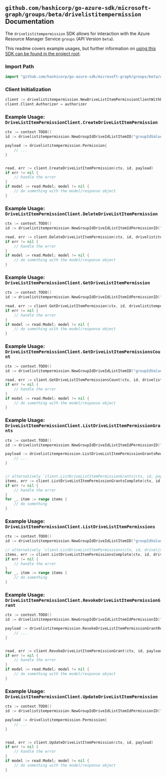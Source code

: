 
## `github.com/hashicorp/go-azure-sdk/microsoft-graph/groups/beta/drivelistitempermission` Documentation

The `drivelistitempermission` SDK allows for interaction with the Azure Resource Manager Service `groups` (API Version `beta`).

This readme covers example usages, but further information on [using this SDK can be found in the project root](https://github.com/hashicorp/go-azure-sdk/tree/main/docs).

### Import Path

```go
import "github.com/hashicorp/go-azure-sdk/microsoft-graph/groups/beta/drivelistitempermission"
```


### Client Initialization

```go
client := drivelistitempermission.NewDriveListItemPermissionClientWithBaseURI("https://management.azure.com")
client.Client.Authorizer = authorizer
```


### Example Usage: `DriveListItemPermissionClient.CreateDriveListItemPermission`

```go
ctx := context.TODO()
id := drivelistitempermission.NewGroupIdDriveIdListItemID("groupIdValue", "driveIdValue", "listItemIdValue")

payload := drivelistitempermission.Permission{
	// ...
}


read, err := client.CreateDriveListItemPermission(ctx, id, payload)
if err != nil {
	// handle the error
}
if model := read.Model; model != nil {
	// do something with the model/response object
}
```


### Example Usage: `DriveListItemPermissionClient.DeleteDriveListItemPermission`

```go
ctx := context.TODO()
id := drivelistitempermission.NewGroupIdDriveIdListItemIdPermissionID("groupIdValue", "driveIdValue", "listItemIdValue", "permissionIdValue")

read, err := client.DeleteDriveListItemPermission(ctx, id, drivelistitempermission.DefaultDeleteDriveListItemPermissionOperationOptions())
if err != nil {
	// handle the error
}
if model := read.Model; model != nil {
	// do something with the model/response object
}
```


### Example Usage: `DriveListItemPermissionClient.GetDriveListItemPermission`

```go
ctx := context.TODO()
id := drivelistitempermission.NewGroupIdDriveIdListItemIdPermissionID("groupIdValue", "driveIdValue", "listItemIdValue", "permissionIdValue")

read, err := client.GetDriveListItemPermission(ctx, id, drivelistitempermission.DefaultGetDriveListItemPermissionOperationOptions())
if err != nil {
	// handle the error
}
if model := read.Model; model != nil {
	// do something with the model/response object
}
```


### Example Usage: `DriveListItemPermissionClient.GetDriveListItemPermissionsCount`

```go
ctx := context.TODO()
id := drivelistitempermission.NewGroupIdDriveIdListItemID("groupIdValue", "driveIdValue", "listItemIdValue")

read, err := client.GetDriveListItemPermissionsCount(ctx, id, drivelistitempermission.DefaultGetDriveListItemPermissionsCountOperationOptions())
if err != nil {
	// handle the error
}
if model := read.Model; model != nil {
	// do something with the model/response object
}
```


### Example Usage: `DriveListItemPermissionClient.ListDriveListItemPermissionGrants`

```go
ctx := context.TODO()
id := drivelistitempermission.NewGroupIdDriveIdListItemIdPermissionID("groupIdValue", "driveIdValue", "listItemIdValue", "permissionIdValue")

payload := drivelistitempermission.ListDriveListItemPermissionGrantsRequest{
	// ...
}


// alternatively `client.ListDriveListItemPermissionGrants(ctx, id, payload, drivelistitempermission.DefaultListDriveListItemPermissionGrantsOperationOptions())` can be used to do batched pagination
items, err := client.ListDriveListItemPermissionGrantsComplete(ctx, id, payload, drivelistitempermission.DefaultListDriveListItemPermissionGrantsOperationOptions())
if err != nil {
	// handle the error
}
for _, item := range items {
	// do something
}
```


### Example Usage: `DriveListItemPermissionClient.ListDriveListItemPermissions`

```go
ctx := context.TODO()
id := drivelistitempermission.NewGroupIdDriveIdListItemID("groupIdValue", "driveIdValue", "listItemIdValue")

// alternatively `client.ListDriveListItemPermissions(ctx, id, drivelistitempermission.DefaultListDriveListItemPermissionsOperationOptions())` can be used to do batched pagination
items, err := client.ListDriveListItemPermissionsComplete(ctx, id, drivelistitempermission.DefaultListDriveListItemPermissionsOperationOptions())
if err != nil {
	// handle the error
}
for _, item := range items {
	// do something
}
```


### Example Usage: `DriveListItemPermissionClient.RevokeDriveListItemPermissionGrant`

```go
ctx := context.TODO()
id := drivelistitempermission.NewGroupIdDriveIdListItemIdPermissionID("groupIdValue", "driveIdValue", "listItemIdValue", "permissionIdValue")

payload := drivelistitempermission.RevokeDriveListItemPermissionGrantRequest{
	// ...
}


read, err := client.RevokeDriveListItemPermissionGrant(ctx, id, payload)
if err != nil {
	// handle the error
}
if model := read.Model; model != nil {
	// do something with the model/response object
}
```


### Example Usage: `DriveListItemPermissionClient.UpdateDriveListItemPermission`

```go
ctx := context.TODO()
id := drivelistitempermission.NewGroupIdDriveIdListItemIdPermissionID("groupIdValue", "driveIdValue", "listItemIdValue", "permissionIdValue")

payload := drivelistitempermission.Permission{
	// ...
}


read, err := client.UpdateDriveListItemPermission(ctx, id, payload)
if err != nil {
	// handle the error
}
if model := read.Model; model != nil {
	// do something with the model/response object
}
```
